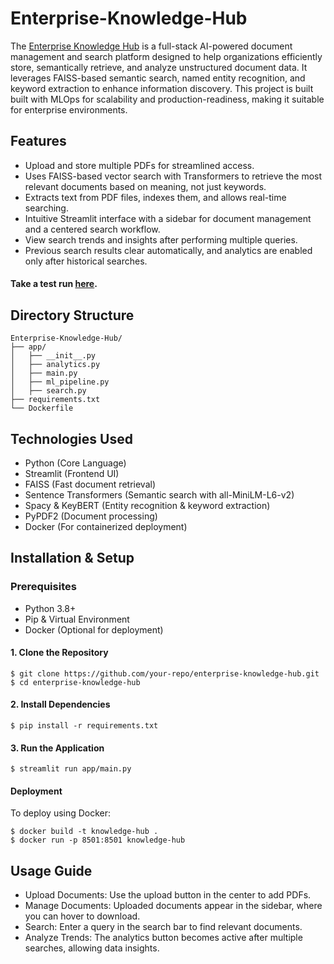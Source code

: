# Enterprise-Knowledge-Hub

The [Enterprise Knowledge Hub](https://enterprise-knowledge-app.streamlit.app/) is a full-stack AI-powered document management and search platform designed to help organizations efficiently store, semantically retrieve, and analyze unstructured document data. It leverages FAISS-based semantic search, named entity recognition, and keyword extraction to enhance information discovery. This project is built built with MLOps for scalability and production-readiness, making it suitable for enterprise environments.

## Features
- Upload and store multiple PDFs for streamlined access.
- Uses FAISS-based vector search with Transformers to retrieve the most relevant documents based on meaning, not just keywords.
- Extracts text from PDF files, indexes them, and allows real-time searching.
- Intuitive Streamlit interface with a sidebar for document management and a centered search workflow.
- View search trends and insights after performing multiple queries.
- Previous search results clear automatically, and analytics are enabled only after historical searches.

#### Take a test run [here](https://enterprise-knowledge-app.streamlit.app/).

## Directory Structure
    Enterprise-Knowledge-Hub/
    ├── app/
    │   ├── __init__.py
    │   ├── analytics.py
    │   ├── main.py
    │   ├── ml_pipeline.py
    │   ├── search.py
    ├── requirements.txt
    └── Dockerfile

## Technologies Used
- Python (Core Language)
- Streamlit (Frontend UI)
- FAISS (Fast document retrieval)
- Sentence Transformers (Semantic search with all-MiniLM-L6-v2)
- Spacy & KeyBERT (Entity recognition & keyword extraction)
- PyPDF2 (Document processing)
- Docker (For containerized deployment)

## Installation & Setup
### Prerequisites
- Python 3.8+
- Pip & Virtual Environment
- Docker (Optional for deployment)
#### 1. Clone the Repository
```
$ git clone https://github.com/your-repo/enterprise-knowledge-hub.git
$ cd enterprise-knowledge-hub
```
#### 2. Install Dependencies
```
$ pip install -r requirements.txt
```
#### 3. Run the Application
```
$ streamlit run app/main.py
```
#### Deployment
To deploy using Docker:
```
$ docker build -t knowledge-hub .
$ docker run -p 8501:8501 knowledge-hub
```

## Usage Guide
- Upload Documents: Use the upload button in the center to add PDFs.
- Manage Documents: Uploaded documents appear in the sidebar, where you can hover to download.
- Search: Enter a query in the search bar to find relevant documents.
- Analyze Trends: The analytics button becomes active after multiple searches, allowing data insights.
